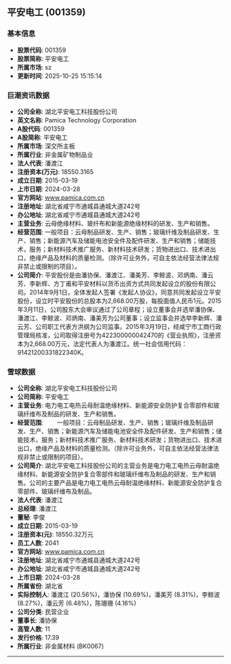 ## 平安电工 (001359)

### 基本信息

- **股票代码**: 001359
- **股票简称**: 平安电工
- **所属市场**: sz
- **更新时间**: 2025-10-25 15:15:14

### 巨潮资讯数据

- **公司全称**: 湖北平安电工科技股份公司
- **英文名称**: Pamica Technology Corporation
- **A股代码**: 001359
- **A股简称**: 平安电工
- **所属市场**: 深交所主板
- **所属行业**: 非金属矿物制品业
- **法人代表**: 潘渡江
- **注册资本(万元)**: 18550.3165
- **成立日期**: 2015-03-19
- **上市日期**: 2024-03-28
- **官方网站**: www.pamica.com.cn
- **注册地址**: 湖北省咸宁市通城县通城大道242号
- **办公地址**: 湖北省咸宁市通城县通城大道242号
- **主营业务**: 云母绝缘材料、玻纤布和新能源绝缘材料的研发、生产和销售。
- **经营范围**: 一般项目：云母制品研发、生产、销售；玻璃纤维及制品研发、生产、销售；新能源汽车及储能电池安全件及配件研发、生产和销售；储能技术，服务；新材料技术推广服务、新材料技术研发；货物进出口、技术进出口，绝缘产品及材料的质量检测。（除许可业务外，可自主依法经营法律法规非禁止或限制的项目）。
- **公司简介**: 平安股份是由潘协保、潘渡江、潘美芳、李鲸波、邓炳南、潘云芳、李新辉、方丁甫和平安材料以货币出资方式共同发起设立的股份有限公司。2014年9月1日，全体发起人签署《发起人协议》，同意共同发起设立平安股份，设立时平安股份的总股本为2,668.00万股，每股面值人民币1元。2015年3月11日，公司股东大会审议通过了公司章程；设立董事会并选举潘协保、潘渡江、李鲸波、邓炳南、潘美芳为公司董事；设立监事会并选举李新辉、潘云芳、公司职工代表方洪纲为公司监事。2015年3月19日，经咸宁市工商行政管理局核准，公司取得注册号为422300000042470的《营业执照》，注册资本为2,668.00万元，法定代表人为潘渡江。统一社会信用代码：91421200331822340K。

### 雪球数据

- **公司全称**: 湖北平安电工科技股份公司
- **公司简称**: 平安电工
- **主营业务**: 电力电工电热云母耐温绝缘材料、新能源安全防护复合零部件和玻璃纤维布及制品的研发、生产和销售。
- **经营范围**: 　　一般项目：云母制品研发、生产、销售；玻璃纤维及制品研发、生产、销售；新能源汽车及储能电池安全件及配件研发、生产和销售；储能技术，服务；新材料技术推广服务、新材料技术研发；货物进出口、技术进出口，绝缘产品及材料的质量检测。（除许可业务外，可自主依法经营法律法规非禁止或限制的项目）。
- **公司简介**: 湖北平安电工科技股份公司的主营业务是电力电工电热云母耐温绝缘材料、新能源安全防护复合零部件和玻璃纤维布及制品的研发、生产和销售。公司的主要产品是电力电工电热云母耐温绝缘材料、新能源安全防护复合零部件、玻璃纤维布及制品。
- **法人代表**: 潘渡江
- **总经理**: 潘渡江
- **董秘**: 李俊
- **成立日期**: 2015-03-19
- **注册资本(元)**: 18550.32万元
- **员工人数**: 2041
- **官方网站**: www.pamica.com.cn
- **注册地址**: 湖北省咸宁市通城县通城大道242号
- **办公地址**: 湖北省咸宁市通城县通城大道242号
- **上市日期**: 2024-03-28
- **所属省份**: 湖北省
- **实际控制人**: 潘渡江 (20.56%)，潘协保 (10.69%)，潘美芳 (8.31%)，李鲸波 (8.27%)，潘云芳 (6.48%)，陈珊珊 (4.16%)
- **公司分类**: 民营企业
- **董事长**: 潘协保
- **高管人数**: 11
- **发行价格**: 17.39
- **所属行业**: 非金属材料 (BK0067)

---